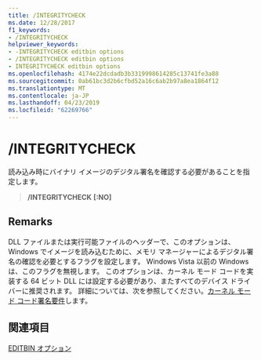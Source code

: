 ```yaml
---
title: /INTEGRITYCHECK
ms.date: 12/28/2017
f1_keywords:
- /INTEGRITYCHECK
helpviewer_keywords:
- -INTEGRITYCHECK editbin options
- /INTEGRITYCHECK editbin options
- INTEGRITYCHECK editbin options
ms.openlocfilehash: 4174e22dcdadb3b3319998614285c13741fe3a88
ms.sourcegitcommit: 0ab61bc3d2b6cfbd52a16c6ab2b97a8ea1864f12
ms.translationtype: MT
ms.contentlocale: ja-JP
ms.lasthandoff: 04/23/2019
ms.locfileid: "62269766"
---
```

# <a name="integritycheck"></a>/INTEGRITYCHECK

読み込み時にバイナリ イメージのデジタル署名を確認する必要があることを指定します。

> **/INTEGRITYCHECK** **[:NO]**

## <a name="remarks"></a>Remarks

DLL ファイルまたは実行可能ファイルのヘッダーで、このオプションは、Windows でイメージを読み込むために、メモリ マネージャーによるデジタル署名の確認を必要とするフラグを設定します。 Windows Vista 以前の Windows は、このフラグを無視します。 このオプションは、カーネル モード コードを実装する 64 ビット DLL には設定する必要があり、またすべてのデバイス ドライバーに推奨されます。 詳細については、次を参照してください。[カーネル モード コード署名要件](/windows-hardware/drivers/install/kernel-mode-code-signing-requirements--windows-vista-and-later-)します。

## <a name="see-also"></a>関連項目

[EDITBIN オプション](editbin-options.md)
